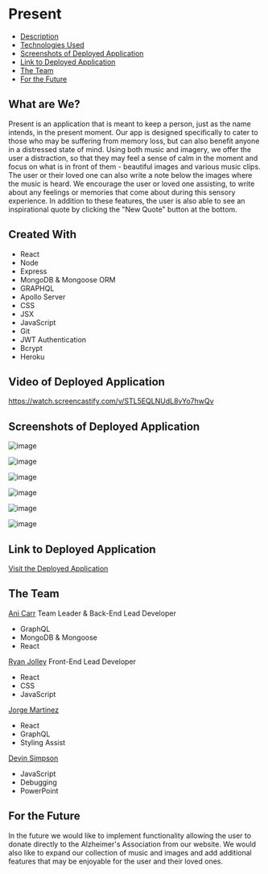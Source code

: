 # Present

- [Description](#what-are-we?)
- [Technologies Used](#created-with)
- [Screenshots of Deployed Application](#screenshots-of-deployed-application)
- [Link to Deployed Application](#link-to-deployed-application)
- [The Team](#the-team)
- [For the Future](#for-the-future)

## What are We?

Present is an application that is meant to keep a person, just as the name intends, in the present moment. Our app is designed specifically to cater to those who may be suffering from memory loss, but can also benefit anyone in a distressed state of mind. Using both music and imagery, we offer the user a distraction, so that they may feel a sense of calm in the moment and focus on what is in front of them - beautiful images and various music clips. The user or their loved one can also write a note below the images where the music is heard. We encourage the user or loved one assisting, to write about any feelings or memories that come about during this sensory experience. In addition to these features, the user is also able to see an inspirational quote by clicking the "New Quote" button at the bottom.

## Created With

- React
- Node
- Express
- MongoDB & Mongoose ORM
- GRAPHQL
- Apollo Server
- CSS
- JSX
- JavaScript
- Git
- JWT Authentication
- Bcrypt
- Heroku

## Video of Deployed Application
https://watch.screencastify.com/v/STL5EQLNUdL8vYo7hwQv


## Screenshots of Deployed Application
<!-- Login Screen -->
![image](https://user-images.githubusercontent.com/81602695/139149097-f3a97188-df5c-4890-94b7-94a1aef2d662.png)
<!-- Sign Up Screen -->
![image](https://user-images.githubusercontent.com/81602695/139149298-f4cceaaa-2e33-447d-96d7-1a245c3232cc.png)
<!-- Home Screen -->
![image](https://user-images.githubusercontent.com/81602695/139157804-6a8863aa-a323-45ab-aaac-941b2b991420.png)
<!-- Gallery -->
![image](https://user-images.githubusercontent.com/81602695/139157875-22b7b6e5-6f4a-4a86-8096-9cdf13541441.png)
<!-- Donate and Quote -->
![image](https://user-images.githubusercontent.com/81602695/139157938-234cc89b-21fe-403e-9f46-4cadb2a13416.png)
<!-- Bob, Logout, and Footer -->
![image](https://user-images.githubusercontent.com/81602695/139158040-3354b4cd-8b19-49c7-ae8b-599e9702957a.png)



## Link to Deployed Application
[Visit the Deployed Application](https://calm-meadow-36638.herokuapp.com/)


## The Team

[Ani Carr](https://github.com/anidino)
Team Leader & Back-End Lead Developer

- GraphQL
- MongoDB & Mongoose
- React

[Ryan Jolley](https://github.com/ryanjolley12)
Front-End Lead Developer

- React
- CSS
- JavaScript

[Jorge Martinez](https://github.com/JAMart01)

- React
- GraphQL
- Styling Assist

[Devin Simpson](https://github.com/0xZ3n)

- JavaScript
- Debugging
- PowerPoint

## For the Future

In the future we would like to implement functionality allowing the user to donate directly to the Alzheimer's Association from our website.
We would also like to expand our collection of music and images and add additional features that may be enjoyable for the user and their loved ones.
